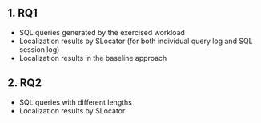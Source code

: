 ## 1. RQ1
- SQL queries generated by the exercised workload
- Localization results by SLocator (for both individual query log and SQL session log)
- Localization results in the baseline approach

## 2. RQ2
- SQL queries with different lengths
- Localization results by SLocator
